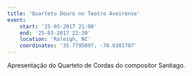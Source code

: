 ```yaml
---
title: 'Quarteto Douro no Teatro Aveirense' 
event: 
    start: '25-03-2017 21:00' 
    end: '25-03-2017 22:30'
    location: 'Raleigh, NC' 
    coordinates: '35.7795897, -78.6381787' 
---  
```

Apresentação do Quarteto de Cordas do compositor Santiago.

